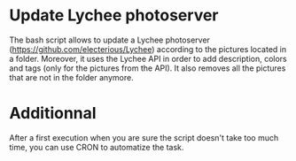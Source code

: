 # Update Lychee photoserver

The bash script allows to update a Lychee photoserver (https://github.com/electerious/Lychee) according to the pictures located in a folder.
Moreover, it uses the Lychee API in order to add description, colors and tags (only for the pictures from the API).
It also removes all the pictures that are not in the folder anymore.

# Additionnal

After a first execution when you are sure the script doesn't take too much time, you can use CRON to automatize the task.
